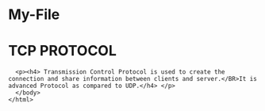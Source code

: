 # My-File
<html>
  <head></head>
  </head>
  <body>
    <h1> TCP PROTOCOL</h1>
      
      <p><h4> Transmission Control Protocol is used to create the connection and share information between clients and server.</BR>It is advanced Protocol as compared to UDP.</h4> </p>
      </body>
    </html>
                                                                                                                                         
        
